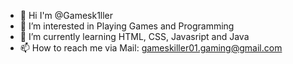- 👋 Hi I'm @Gamesk1ller
- 👀 I’m interested in Playing Games and Programming 
- 🌱 I’m currently learning HTML, CSS, Javasript and Java
- 📫 How to reach me via Mail: gameskiller01.gaming@gmail.com

<!---
Gamesk1ller/Gamesk1ller is a ✨ special ✨ repository because its `README.md` (this file) appears on your GitHub profile.
You can click the Preview link to take a look at your changes.
--->
